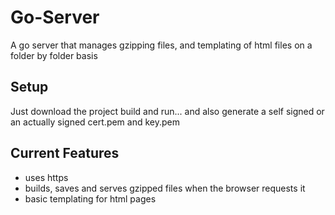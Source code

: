 # Go-Server
A go server that manages gzipping files, and templating of html files on a folder by folder basis

## Setup
Just download the project build and run... and also generate a self signed or an actually signed cert.pem and key.pem

## Current Features
- uses https
- builds, saves and serves gzipped files when the browser requests it
- basic templating for html pages
